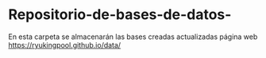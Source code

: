 # Repositorio-de-bases-de-datos-
En esta carpeta se almacenarán las bases creadas  actualizadas
página web https://ryukingpool.github.io/data/
